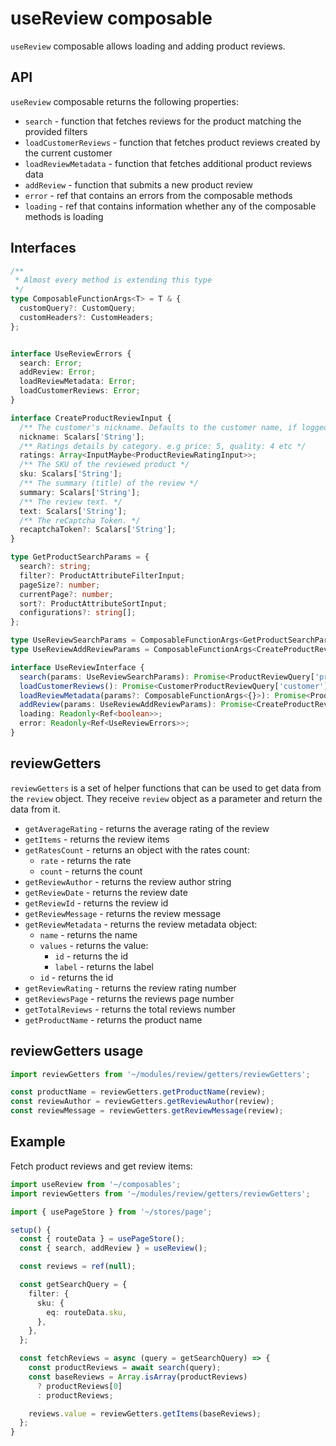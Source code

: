 # useReview composable

`useReview` composable allows loading and adding product reviews.

## API
`useReview` composable returns the following properties:

- `search` - function that fetches reviews for the product matching the provided filters
- `loadCustomerReviews` - function that fetches product reviews created by the current customer
- `loadReviewMetadata` - function that fetches additional product reviews data
- `addReview` - function that submits a new product review
- `error` - ref that contains an errors from the composable methods
- `loading` - ref that contains information whether any of the composable methods is loading

## Interfaces

```ts
/**
 * Almost every method is extending this type
 */
type ComposableFunctionArgs<T> = T & {
  customQuery?: CustomQuery;
  customHeaders?: CustomHeaders;
};


interface UseReviewErrors {
  search: Error;
  addReview: Error;
  loadReviewMetadata: Error;
  loadCustomerReviews: Error;
}

interface CreateProductReviewInput {
  /** The customer's nickname. Defaults to the customer name, if logged in */
  nickname: Scalars['String'];
  /** Ratings details by category. e.g price: 5, quality: 4 etc */
  ratings: Array<InputMaybe<ProductReviewRatingInput>>;
  /** The SKU of the reviewed product */
  sku: Scalars['String'];
  /** The summary (title) of the review */
  summary: Scalars['String'];
  /** The review text. */
  text: Scalars['String'];
  /** The reCaptcha Token. */
  recaptchaToken?: Scalars['String'];
}

type GetProductSearchParams = {
  search?: string;
  filter?: ProductAttributeFilterInput;
  pageSize?: number;
  currentPage?: number;
  sort?: ProductAttributeSortInput;
  configurations?: string[];
};

type UseReviewSearchParams = ComposableFunctionArgs<GetProductSearchParams>;
type UseReviewAddReviewParams = ComposableFunctionArgs<CreateProductReviewInput>;

interface UseReviewInterface {
  search(params: UseReviewSearchParams): Promise<ProductReviewQuery['products']['items'] | []>;
  loadCustomerReviews(): Promise<CustomerProductReviewQuery['customer'] | {}>;
  loadReviewMetadata(params?: ComposableFunctionArgs<{}>): Promise<ProductReviewRatingsMetadataQuery['productReviewRatingsMetadata']['items'] | []>;
  addReview(params: UseReviewAddReviewParams): Promise<CreateProductReviewMutation['createProductReview']['review'] | {}>;
  loading: Readonly<Ref<boolean>>;
  error: Readonly<Ref<UseReviewErrors>>;
}
```


## reviewGetters

`reviewGetters` is a set of helper functions that can be used to get data from the `review` object. They receive `review` object as a parameter and return the data from it.

- `getAverageRating` - returns the average rating of the review
- `getItems` - returns the review items
- `getRatesCount` - returns an object with the rates count:
  - `rate` - returns the rate
  - `count` - returns the count
- `getReviewAuthor` - returns the review author string
- `getReviewDate` - returns the review date
- `getReviewId` - returns the review id
- `getReviewMessage` - returns the review message
- `getReviewMetadata` - returns the review metadata object:
  - `name` - returns the name
  - `values` - returns the value:
    - `id` - returns the id
    - `label` - returns the label
  - `id` - returns the id
- `getReviewRating` - returns the review rating number
- `getReviewsPage` - returns the reviews page number
- `getTotalReviews` - returns the total reviews number
- `getProductName` - returns the product name

## reviewGetters usage

```ts
import reviewGetters from '~/modules/review/getters/reviewGetters';

const productName = reviewGetters.getProductName(review);
const reviewAuthor = reviewGetters.getReviewAuthor(review);
const reviewMessage = reviewGetters.getReviewMessage(review);
```

## Example

Fetch product reviews and get review items:

```ts
import useReview from '~/composables';
import reviewGetters from '~/modules/review/getters/reviewGetters';

import { usePageStore } from '~/stores/page';

setup() {
  const { routeData } = usePageStore();
  const { search, addReview } = useReview();

  const reviews = ref(null);

  const getSearchQuery = {
    filter: {
      sku: {
        eq: routeData.sku,
      },
    },
  };

  const fetchReviews = async (query = getSearchQuery) => {
    const productReviews = await search(query);
    const baseReviews = Array.isArray(productReviews)
      ? productReviews[0]
      : productReviews;

    reviews.value = reviewGetters.getItems(baseReviews);
  };
}
```